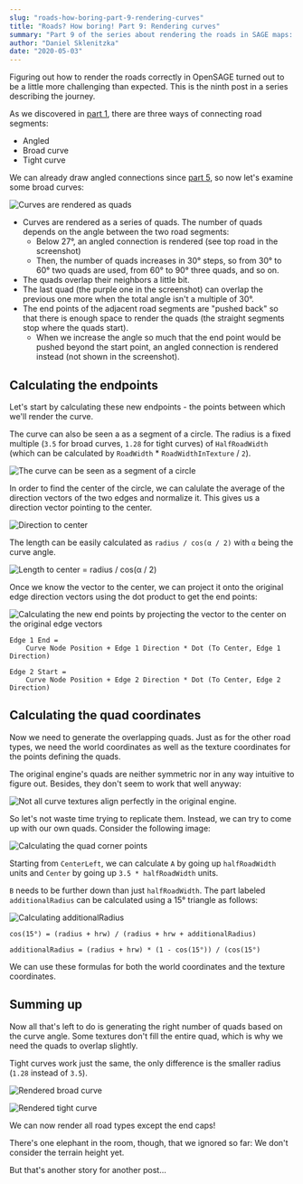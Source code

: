 ```yaml
---
slug: "roads-how-boring-part-9-rendering-curves"
title: "Roads? How boring! Part 9: Rendering curves"
summary: "Part 9 of the series about rendering the roads in SAGE maps: Rendering curves"
author: "Daniel Sklenitzka"
date: "2020-05-03"
---
```


Figuring out how to render the roads correctly in OpenSAGE turned out to be a little more challenging than expected. This is the ninth post in a series describing the journey.

As we discovered in [part 1](/blog/roads-how-boring-part-1-taking-stock), there are three ways of connecting road segments:

* Angled
* Broad curve
* Tight curve

We can already draw angled connections since [part 5](/blog/roads-how-boring-part-5-connecting-the-road-segments), so now let's examine some broad curves:

![Curves are rendered as quads](wireframe_curves.png)

* Curves are rendered as a series of quads. The number of quads depends on the angle between the two road segments:
    * Below 27°, an angled connection is rendered (see top road in the screenshot)
    * Then, the number of quads increases in 30° steps, so from 30° to 60° two quads are used, from 60° to 90° three quads, and so on.
* The quads overlap their neighbors a little bit.
* The last quad (the purple one in the screenshot) can overlap the previous one more when the total angle isn't a multiple of 30°.
* The end points of the adjacent road segments are "pushed back" so that there is enough space to render the quads (the straight segments stop where the quads start).
    * When we increase the angle so much that the end point would be pushed beyond the start point, an angled connection is rendered instead (not shown in the screenshot).

## Calculating the endpoints

Let's start by calculating these new endpoints - the points between which we'll render the curve.

The curve can also be seen a as a segment of a circle. The radius is a fixed multiple (`3.5` for broad curves, `1.28` for tight curves) of `HalfRoadWidth` (which can be calculated by `RoadWidth` * `RoadWidthInTexture` / `2`).

![The curve can be seen as a segment of a circle](curves_drawing_0.png)

In order to find the center of the circle, we can calulate the average of the direction vectors of the two edges and normalize it. This gives us a direction vector pointing to the center.

![Direction to center](curves_drawing_1.png)

The length can be easily calculated as `radius / cos(α / 2)` with `α` being the curve angle.

![Length to center = radius / cos(α / 2)](curves_drawing_2.png)

Once we know the vector to the center, we can project it onto the original edge direction vectors using the dot product to get the end points:

![Calculating the new end points by projecting the vector to the center on the original edge vectors](curves_drawing_3.png)

```
Edge 1 End =
    Curve Node Position + Edge 1 Direction * Dot (To Center, Edge 1 Direction)

Edge 2 Start =
    Curve Node Position + Edge 2 Direction * Dot (To Center, Edge 2 Direction)
```

## Calculating the quad coordinates

Now we need to generate the overlapping quads. Just as for the other road types, we need the world coordinates as well as the texture coordinates for the points defining the quads.

The original engine's quads are neither symmetric nor in any way intuitive to figure out. Besides, they don't seem to work that well anyway:

![Not all curve textures align perfectly in the original engine.](traintrack_original.png)

So let's not waste time trying to replicate them. Instead, we can try to come up with our own quads. Consider the following image:

![Calculating the quad corner points](curve_texture.png)

Starting from `CenterLeft`, we can calculate `A` by going up `halfRoadWidth` units and `Center` by going up `3.5 * halfRoadWidth` units.

`B` needs to be further down than just `halfRoadWidth`. The part labeled `additionalRadius` can be calculated using a 15° triangle as follows:

![Calculating additionalRadius](additional_radius.png)

`cos(15°) = (radius + hrw) / (radius + hrw + additionalRadius)`

`additionalRadius = (radius + hrw) * (1 - cos(15°)) / (cos(15°)`

We can use these formulas for both the world coordinates and the texture coordinates.

## Summing up

Now all that's left to do is generating the right number of quads based on the curve angle. Some textures don't fill the entire quad, which is why we need the quads to overlap slightly.

Tight curves work just the same, the only difference is the smaller radius (`1.28` instead of `3.5`).

![Rendered broad curve](curve.png)

![Rendered tight curve](traintrack.png)

We can now render all road types except the end caps!

There's one elephant in the room, though, that we ignored so far: We don't consider the terrain height yet.

But that's another story for another post...